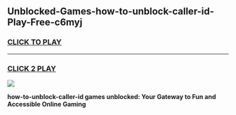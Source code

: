 
## Unblocked-Games-how-to-unblock-caller-id-Play-Free-c6myj
<h3>
<a href="https://premium76.site?title=how-to-unblock-caller-id&ref=12A">CLICK TO PLAY</a></h3>
<hr>

<h3>
<a href="https://premium76.site?title=how-to-unblock-caller-id&ref=12A">CLICK 2 PLAY</a>
  
</h3>

<a href="https://premium76.site?title=how-to-unblock-caller-id&ref=12A"><img src="https://clearcache.store/games.png"></a>


**how-to-unblock-caller-id games unblocked: Your Gateway to Fun and Accessible Online Gaming**
